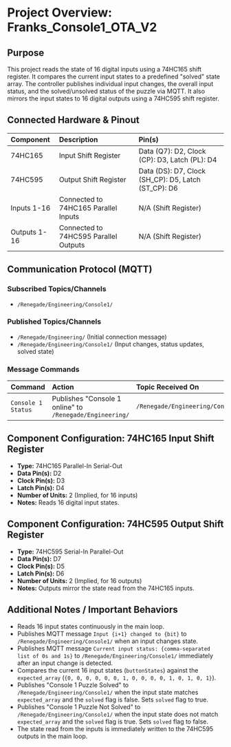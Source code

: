 # Project Overview: Franks_Console1_OTA_V2

## Purpose

This project reads the state of 16 digital inputs using a 74HC165 shift register. It compares the current input states to a predefined "solved" state array. The controller publishes individual input changes, the overall input status, and the solved/unsolved status of the puzzle via MQTT. It also mirrors the input states to 16 digital outputs using a 74HC595 shift register.

## Connected Hardware & Pinout

|**Component**|**Description**|**Pin(s)**|
|:--|:--|:--|
|74HC165|Input Shift Register|Data (Q7): D2, Clock (CP): D3, Latch (PL): D4|
|74HC595|Output Shift Register|Data (DS): D7, Clock (SH_CP): D5, Latch (ST_CP): D6|
|Inputs 1-16|Connected to 74HC165 Parallel Inputs|N/A (Shift Register)|
|Outputs 1-16|Connected to 74HC595 Parallel Outputs|N/A (Shift Register)|

## Communication Protocol (MQTT)

### Subscribed Topics/Channels

- `/Renegade/Engineering/Console1/`

### Published Topics/Channels

- `/Renegade/Engineering/` (Initial connection message)
- `/Renegade/Engineering/Console1/` (Input changes, status updates, solved state)

### Message Commands

|**Command**|**Action**|**Topic Received On**|
|:--|:--|:--|
|`Console 1 Status`|Publishes "Console 1 online" to `/Renegade/Engineering/`|`/Renegade/Engineering/Console1/`|

## Component Configuration: 74HC165 Input Shift Register

- **Type:** 74HC165 Parallel-In Serial-Out
- **Data Pin(s):** D2
- **Clock Pin(s):** D3
- **Latch Pin(s):** D4
- **Number of Units:** 2 (Implied, for 16 inputs)
- **Notes:** Reads 16 digital input states.

## Component Configuration: 74HC595 Output Shift Register

- **Type:** 74HC595 Serial-In Parallel-Out
- **Data Pin(s):** D7
- **Clock Pin(s):** D5
- **Latch Pin(s):** D6
- **Number of Units:** 2 (Implied, for 16 outputs)
- **Notes:** Outputs mirror the state read from the 74HC165 inputs.

## Additional Notes / Important Behaviors

- Reads 16 input states continuously in the main loop.
- Publishes MQTT message `Input {i+1} changed to {bit}` to `/Renegade/Engineering/Console1/` when an input changes state.
- Publishes MQTT message `Current input status: {comma-separated list of 0s and 1s}` to `/Renegade/Engineering/Console1/` immediately after an input change is detected.
- Compares the current 16 input states (`buttonStates`) against the `expected_array` (`{0, 0, 0, 0, 0, 0, 1, 0, 0, 0, 0, 1, 0, 1, 0, 1}`).
- Publishes "Console 1 Puzzle Solved" to `/Renegade/Engineering/Console1/` when the input state matches `expected_array` and the `solved` flag is false. Sets `solved` flag to true.
- Publishes "Console 1 Puzzle Not Solved" to `/Renegade/Engineering/Console1/` when the input state does not match `expected_array` and the `solved` flag is true. Sets `solved` flag to false.
- The state read from the inputs is immediately written to the 74HC595 outputs in the main loop.